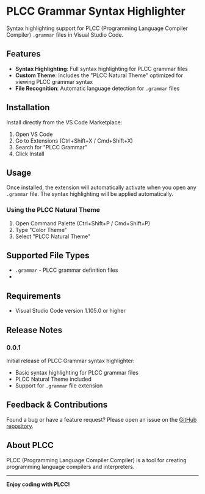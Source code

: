 
# PLCC Grammar Syntax Highlighter

Syntax highlighting support for PLCC (Programming Language Compiler Compiler) `.grammar` files in Visual Studio Code.

## Features

- **Syntax Highlighting**: Full syntax highlighting for PLCC grammar files
- **Custom Theme**: Includes the "PLCC Natural Theme" optimized for viewing PLCC grammar syntax
- **File Recognition**: Automatic language detection for `.grammar` files

## Installation

Install directly from the VS Code Marketplace:

1. Open VS Code
2. Go to Extensions (Ctrl+Shift+X / Cmd+Shift+X)
3. Search for "PLCC Grammar"
4. Click Install

## Usage

Once installed, the extension will automatically activate when you open any `.grammar` file. The syntax highlighting will be applied automatically.

### Using the PLCC Natural Theme

1. Open Command Palette (Ctrl+Shift+P / Cmd+Shift+P)
2. Type "Color Theme"
3. Select "PLCC Natural Theme"

## Supported File Types

- `.grammar` - PLCC grammar definition files
- 

## Requirements

- Visual Studio Code version 1.105.0 or higher

## Release Notes

### 0.0.1

Initial release of PLCC Grammar syntax highlighter:

- Basic syntax highlighting for PLCC grammar files
- PLCC Natural Theme included
- Support for `.grammar` file extension

## Feedback & Contributions

Found a bug or have a feature request? Please open an issue on the [GitHub repository](https://github.com/GabeKouki/plcc-grammar).

## About PLCC

PLCC (Programming Language Compiler Compiler) is a tool for creating programming language compilers and interpreters.

---

**Enjoy coding with PLCC!**
